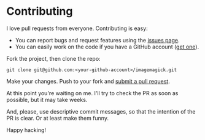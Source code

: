 # Contributing

I love pull requests from everyone.
Contributing is easy:

 - You can report bugs and request features using the [issues page](https://github.com/madhead/imagemagick/issues/new).
 - You can easily work on the code if you have a GitHub account ([get one](https://github.com/join)).

Fork the project, then clone the repo:

    git clone git@github.com:<your-github-account>/imagemagick.git

Make your changes.
Push to your fork and [submit a pull request](https://github.com/madhead/imagemagick/compare).

At this point you're waiting on me.
I'll try to check the PR as soon as possible, but it may take weeks.

And, please, use descriptive commit messages, so that the intention of the PR is clear.
Or at least make them funny.

Happy hacking!
